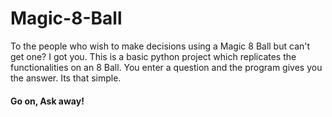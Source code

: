 # Magic-8-Ball

 To the people who wish to make decisions using a Magic 8 Ball but can't get one? I got you.
 This is a basic python project which replicates the functionalities on an 8 Ball.
 You enter a question and the program gives you the answer. Its that simple. 

#### Go on, Ask away!

 
